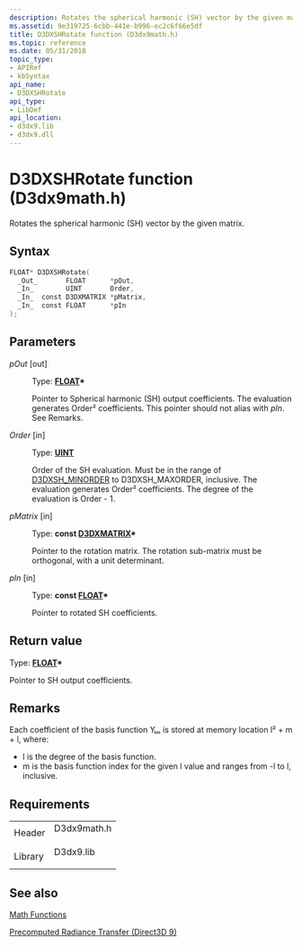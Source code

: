 ```yaml
---
description: Rotates the spherical harmonic (SH) vector by the given matrix.
ms.assetid: 9e319725-6cbb-441e-b996-ec2c6f66e5df
title: D3DXSHRotate function (D3dx9math.h)
ms.topic: reference
ms.date: 05/31/2018
topic_type: 
- APIRef
- kbSyntax
api_name: 
- D3DXSHRotate
api_type: 
- LibDef
api_location: 
- d3dx9.lib
- d3dx9.dll
---
```


# D3DXSHRotate function (D3dx9math.h)

Rotates the spherical harmonic (SH) vector by the given matrix.

## Syntax


```C++
FLOAT* D3DXSHRotate(
  _Out_       FLOAT      *pOut,
  _In_        UINT       Order,
  _In_  const D3DXMATRIX *pMatrix,
  _In_  const FLOAT      *pIn
);
```



## Parameters

<dl> <dt>

*pOut* \[out\]
</dt> <dd>

Type: **[**FLOAT**](../winprog/windows-data-types.md)\***

Pointer to Spherical harmonic (SH) output coefficients. The evaluation generates Order² coefficients. This pointer should not alias with *pIn*. See Remarks.

</dd> <dt>

*Order* \[in\]
</dt> <dd>

Type: **[**UINT**](../winprog/windows-data-types.md)**

Order of the SH evaluation. Must be in the range of [D3DXSH\_MINORDER](other-d3dx-constants.md) to D3DXSH\_MAXORDER, inclusive. The evaluation generates Order² coefficients. The degree of the evaluation is Order - 1.

</dd> <dt>

*pMatrix* \[in\]
</dt> <dd>

Type: **const [**D3DXMATRIX**](d3dxmatrix.md)\***

Pointer to the rotation matrix. The rotation sub-matrix must be orthogonal, with a unit determinant.

</dd> <dt>

*pIn* \[in\]
</dt> <dd>

Type: **const [**FLOAT**](../winprog/windows-data-types.md)\***

Pointer to rotated SH coefficients.

</dd> </dl>

## Return value

Type: **[**FLOAT**](../winprog/windows-data-types.md)\***

Pointer to SH output coefficients.

## Remarks

Each coefficient of the basis function Yₗₘ is stored at memory location l² + m + l, where:

-   l is the degree of the basis function.
-   m is the basis function index for the given l value and ranges from -l to l, inclusive.

## Requirements



|                    |                                                                                        |
|--------------------|----------------------------------------------------------------------------------------|
| Header<br/>  | <dl> <dt>D3dx9math.h</dt> </dl> |
| Library<br/> | <dl> <dt>D3dx9.lib</dt> </dl>   |



## See also

<dl> <dt>

[Math Functions](dx9-graphics-reference-d3dx-functions-math.md)
</dt> <dt>

[Precomputed Radiance Transfer (Direct3D 9)](precomputed-radiance-transfer.md)
</dt> </dl>

 

 
